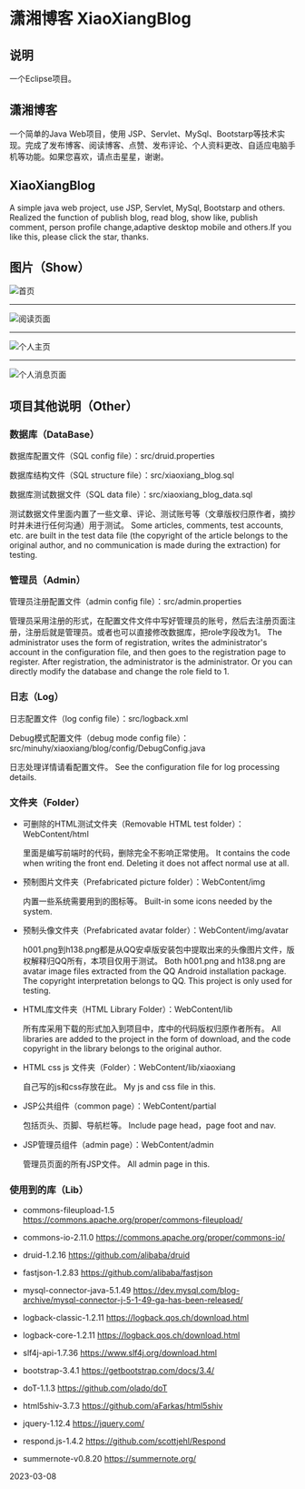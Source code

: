 # 潇湘博客 XiaoXiangBlog

## 说明
一个Eclipse项目。

## 潇湘博客
一个简单的Java Web项目，使用 JSP、Servlet、MySql、Bootstarp等技术实现。完成了发布博客、阅读博客、点赞、发布评论、个人资料更改、自适应电脑手机等功能。如果您喜欢，请点击星星，谢谢。

## XiaoXiangBlog

A simple java web project, use JSP, Servlet, MySql, Bootstarp and others. Realized the function of publish blog, read blog, show like, publish comment, person profile change,adaptive desktop mobile and others.If you like this, please click the star, thanks.

## 图片（Show）
![首页](image\README\image-20230308112559074.png)

---

![阅读页面](image\README\image-20230308112335629.png)

---

![个人主页](image\README\image-20230308112359260.png)

---

![个人消息页面](image\README\image-20230308112506040.png)



## 项目其他说明（Other）

### 数据库（DataBase）

数据库配置文件（SQL config file）：src/druid.properties

数据库结构文件（SQL structure file）：src/xiaoxiang_blog.sql

数据库测试数据文件（SQL data file）：src/xiaoxiang_blog_data.sql

测试数据文件里面内置了一些文章、评论、测试账号等（文章版权归原作者，摘抄时并未进行任何沟通）用于测试。
Some articles, comments, test accounts, etc. are built in the test data file (the copyright of the article belongs to the original author, and no communication is made during the extraction) for testing.

### 管理员（Admin）

管理员注册配置文件（admin config file）：src/admin.properties

管理员采用注册的形式，在配置文件文件中写好管理员的账号，然后去注册页面注册，注册后就是管理员。或者也可以直接修改数据库，把role字段改为1。
The administrator uses the form of registration, writes the administrator's account in the configuration file, and then goes to the registration page to register. After registration, the administrator is the administrator. Or you can directly modify the database and change the role field to 1.

### 日志（Log）

日志配置文件（log config file）：src/logback.xml

Debug模式配置文件（debug mode config file）：src/minuhy/xiaoxiang/blog/config/DebugConfig.java

日志处理详情请看配置文件。
See the configuration file for log processing details.

### 文件夹（Folder）

- 可删除的HTML测试文件夹（Removable HTML test folder）：WebContent/html

  里面是编写前端时的代码，删除完全不影响正常使用。
  It contains the code when writing the front end. Deleting it does not affect normal use at all.

- 预制图片文件夹（Prefabricated picture folder）：WebContent/img

  内置一些系统需要用到的图标等。
  Built-in some icons needed by the system.

- 预制头像文件夹（Prefabricated avatar folder）：WebContent/img/avatar

  h001.png到h138.png都是从QQ安卓版安装包中提取出来的头像图片文件，版权解释归QQ所有，本项目仅用于测试。
  Both h001.png and h138.png are avatar image files extracted from the QQ Android installation package. The copyright interpretation belongs to QQ. This project is only used for testing.

- HTML库文件夹（HTML Library Folder）：WebContent/lib

  所有库采用下载的形式加入到项目中，库中的代码版权归原作者所有。
  All libraries are added to the project in the form of download, and the code copyright in the library belongs to the original author.

- HTML css js 文件夹（Folder）：WebContent/lib/xiaoxiang

  自己写的js和css存放在此。
  My js and css file in this.

- JSP公共组件（common page）：WebContent/partial

  包括页头、页脚、导航栏等。
  Include page head，page foot and nav.

- JSP管理员组件（admin page）：WebContent/admin

  管理员页面的所有JSP文件。
  All admin page in this.

### 使用到的库（Lib）

- commons-fileupload-1.5 https://commons.apache.org/proper/commons-fileupload/

- commons-io-2.11.0 https://commons.apache.org/proper/commons-io/

- druid-1.2.16 https://github.com/alibaba/druid

- fastjson-1.2.83 https://github.com/alibaba/fastjson

- mysql-connector-java-5.1.49 https://dev.mysql.com/blog-archive/mysql-connector-j-5-1-49-ga-has-been-released/

- logback-classic-1.2.11 https://logback.qos.ch/download.html

- logback-core-1.2.11 https://logback.qos.ch/download.html

- slf4j-api-1.7.36 https://www.slf4j.org/download.html

- bootstrap-3.4.1 https://getbootstrap.com/docs/3.4/

- doT-1.1.3 https://github.com/olado/doT

- html5shiv-3.7.3 https://github.com/aFarkas/html5shiv

- jquery-1.12.4 https://jquery.com/

- respond.js-1.4.2 https://github.com/scottjehl/Respond

- summernote-v0.8.20 https://summernote.org/

2023-03-08